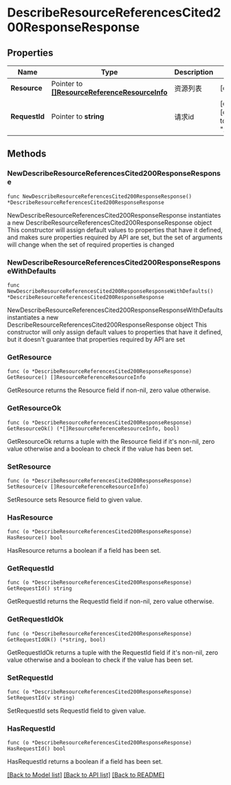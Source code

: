 # DescribeResourceReferencesCited200ResponseResponse

## Properties

Name | Type | Description | Notes
------------ | ------------- | ------------- | -------------
**Resource** | Pointer to [**[]ResourceReferenceResourceInfo**](ResourceReferenceResourceInfo.md) | 资源列表 | [optional] 
**RequestId** | Pointer to **string** | 请求id | [optional] [default to "xxxxx"]

## Methods

### NewDescribeResourceReferencesCited200ResponseResponse

`func NewDescribeResourceReferencesCited200ResponseResponse() *DescribeResourceReferencesCited200ResponseResponse`

NewDescribeResourceReferencesCited200ResponseResponse instantiates a new DescribeResourceReferencesCited200ResponseResponse object
This constructor will assign default values to properties that have it defined,
and makes sure properties required by API are set, but the set of arguments
will change when the set of required properties is changed

### NewDescribeResourceReferencesCited200ResponseResponseWithDefaults

`func NewDescribeResourceReferencesCited200ResponseResponseWithDefaults() *DescribeResourceReferencesCited200ResponseResponse`

NewDescribeResourceReferencesCited200ResponseResponseWithDefaults instantiates a new DescribeResourceReferencesCited200ResponseResponse object
This constructor will only assign default values to properties that have it defined,
but it doesn't guarantee that properties required by API are set

### GetResource

`func (o *DescribeResourceReferencesCited200ResponseResponse) GetResource() []ResourceReferenceResourceInfo`

GetResource returns the Resource field if non-nil, zero value otherwise.

### GetResourceOk

`func (o *DescribeResourceReferencesCited200ResponseResponse) GetResourceOk() (*[]ResourceReferenceResourceInfo, bool)`

GetResourceOk returns a tuple with the Resource field if it's non-nil, zero value otherwise
and a boolean to check if the value has been set.

### SetResource

`func (o *DescribeResourceReferencesCited200ResponseResponse) SetResource(v []ResourceReferenceResourceInfo)`

SetResource sets Resource field to given value.

### HasResource

`func (o *DescribeResourceReferencesCited200ResponseResponse) HasResource() bool`

HasResource returns a boolean if a field has been set.

### GetRequestId

`func (o *DescribeResourceReferencesCited200ResponseResponse) GetRequestId() string`

GetRequestId returns the RequestId field if non-nil, zero value otherwise.

### GetRequestIdOk

`func (o *DescribeResourceReferencesCited200ResponseResponse) GetRequestIdOk() (*string, bool)`

GetRequestIdOk returns a tuple with the RequestId field if it's non-nil, zero value otherwise
and a boolean to check if the value has been set.

### SetRequestId

`func (o *DescribeResourceReferencesCited200ResponseResponse) SetRequestId(v string)`

SetRequestId sets RequestId field to given value.

### HasRequestId

`func (o *DescribeResourceReferencesCited200ResponseResponse) HasRequestId() bool`

HasRequestId returns a boolean if a field has been set.


[[Back to Model list]](../README.md#documentation-for-models) [[Back to API list]](../README.md#documentation-for-api-endpoints) [[Back to README]](../README.md)


